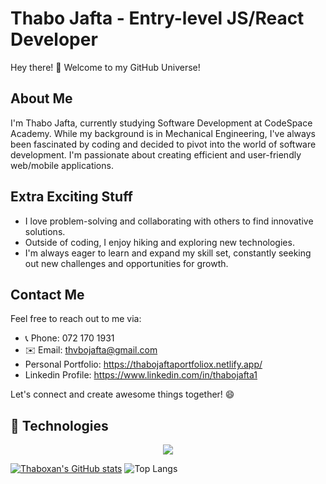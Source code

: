 # Thabo Jafta - Entry-level JS/React Developer

Hey there! 👋 Welcome to my GitHub Universe!

## About Me

I'm Thabo Jafta, currently studying Software Development at CodeSpace Academy. While my background is in Mechanical Engineering, I've always been fascinated by coding and decided to pivot into the world of software development. I'm passionate about creating efficient and user-friendly web/mobile applications.


## Extra Exciting Stuff

- I love problem-solving and collaborating with others to find innovative solutions.
- Outside of coding, I enjoy hiking and exploring new technologies.
- I'm always eager to learn and expand my skill set, constantly seeking out new challenges and opportunities for growth.

## Contact Me

Feel free to reach out to me via:

- 📞 Phone: 072 170 1931
- ✉️ Email: thvbojafta@gmail.com
- Personal Portfolio: https://thabojaftaportfoliox.netlify.app/
- Linkedin Profile: https://www.linkedin.com/in/thabojafta1

Let's connect and create awesome things together! 😄



## 🚀 Technologies

<p align="center">
  <a href="https://skillicons.dev">
    <img src="https://skillicons.dev/icons?i=javascript,html,css,react,figma&theme=light" />
  </a>
</p>

[![Thaboxan's GitHub stats](https://github-readme-stats.vercel.app/api?username=thaboxan)](https://github.com/thaboxan/github-readme-stats)
![Top Langs](https://github-readme-stats.vercel.app/api/top-langs/?username=thaboxan&size_weight=0.5&count_weight=0.5)
